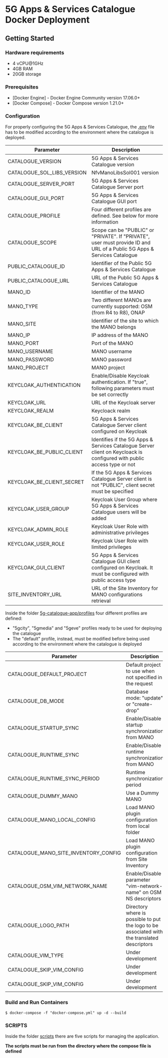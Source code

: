 # 5G Apps & Services Catalogue Docker Deployment

## Getting Started

### Hardware requirements
- 4 vCPU@1GHz
- 4GB RAM
- 20GB storage

### Prerequisites

* [Docker Engine] - Docker Engine Community version 17.06.0+
* [Docker Compose] - Docker Compose version 1.21.0+

### Configuration

For properly configuring the 5G Apps & Services Catalogue, the [.env](https://github.com/nextworks-it/5g-catalogue/blob/master/deployments/docker/.env) file has to be modified according to the environment where the catalogue is deployed.

| Parameter | Description |
| ------ | ------ |
| CATALOGUE_VERSION | 5G Apps & Services Catalogue version |
| CATALOGUE_SOL_LIBS_VERSION | NfvManoLibsSol001 version |
| CATALOGUE_SERVER_PORT | 5G Apps & Services Catalogue Server port |
| CATALOGUE_GUI_PORT | 5G Apps & Services Catalogue GUI port |
| CATALOGUE_PROFILE | Four different profiles are defined. See below for more information |
| CATALOGUE_SCOPE | Scope can be "PUBLIC" or "PRIVATE". If "PRIVATE", user must provide ID and URL of a Public 5G Apps & Services Catalogue |
| PUBLIC_CATALOGUE_ID | Identifier of the Public 5G Apps & Services Catalogue |
| PUBLIC_CATALOGUE_URL | URL of the Public 5G Apps & Services Catalogue |
| MANO_ID | Identifier of the MANO |
| MANO_TYPE | Two different MANOs are currently supported: OSM (from R4 to R8), ONAP |
| MANO_SITE | Identifier of the site to which the MANO belongs |
| MANO_IP | IP address of the MANO |
| MANO_PORT | Port of the MANO |
| MANO_USERNAME | MANO username |
| MANO_PASSWORD | MANO password |
| MANO_PROJECT | MANO project |
| KEYCLOAK_AUTHENTICATION | Enable/Disable Keycloak authentication. If "true", following parameters must be set correctly |
| KEYCLOAK_URL | URL of the Keycloak server |
| KEYCLOAK_REALM | Keycloack realm |
| KEYCLOAK_BE_CLIENT | 5G Apps & Services Catalogue Server client configured on Keycloak |
| KEYCLOAK_BE_PUBLIC_CLIENT | Identifies if the 5G Apps & Services Catalogue Server client on Keycloack is configured with public access type or not |
| KEYCLOAK_BE_CLIENT_SECRET | If the 5G Apps & Services Catalogue Server client is not "PUBLIC", client secret must be specified |
| KEYCLOAK_USER_GROUP | Keycloak User Group where 5G Apps & Services Catalogue users will be added |
| KEYCLOAK_ADMIN_ROLE | Keycloak User Role with administrative privileges |
| KEYCLOAK_USER_ROLE | Keycloak User Role with limited privileges |
| KEYCLOAK_GUI_CLIENT | 5G Apps & Services Catalogue GUI client configured on Keycloak. It must be configured with public access type |
| SITE_INVENTORY_URL | URL of the Site Inventory for MANO configurations retrieval |

Inside the folder [5g-catalogue-app/profiles](https://github.com/nextworks-it/5g-catalogue/blob/master/deployments/docker/5g-catalogue-app/profiles/) four different profiles are defined: 

* "5gcity", "5gmedia" and "5geve" profiles ready to be used for deploying the catalogue
* The "default" profile, instead, must be modified before being used according to the environment where the catalogue is deployed  

| Parameter | Description |
| ------ | ------ |
| CATALOGUE_DEFAULT_PROJECT | Default project to use when not specified in the request |
| CATALOGUE_DB_MODE | Database mode: "update" or "create-drop" |
| CATALOGUE_STARTUP_SYNC | Enable/Disable startup synchronization from MANO |
| CATALOGUE_RUNTIME_SYNC | Enable/Disable runtime synchronization from MANO |
| CATALOGUE_RUNTIME_SYNC_PERIOD | Runtime synchronization period |
| CATALOGUE_DUMMY_MANO | Use a Dummy MANO |
| CATALOGUE_MANO_LOCAL_CONFIG | Load MANO plugin configuration from local folder |
| CATALOGUE_MANO_SITE_INVENTORY_CONFIG | Load MANO plugin configuration from Site Inventory |
| CATALOGUE_OSM_VIM_NETWORK_NAME | Enable/Disable parameter "vim-network-name" on OSM NS descriptors |
| CATALOGUE_LOGO_PATH | Directory where is possible to put the logo to be associated with the translated descriptors |
| CATALOGUE_VIM_TYPE | Under development |
| CATALOGUE_SKIP_VIM_CONFIG | Under development |
| CATALOGUE_SKIP_VIM_CONFIG | Under development |


### Build and Run Containers

```
$ docker-compose -f "docker-compose.yml" up -d --build
```

### SCRIPTS

Inside the folder [scripts](https://github.com/nextworks-it/5g-catalogue/blob/master/deployments/docker/scripts/) there are five scripts for managing the application.

**The scripts must be run from the directory where the compose file is defined**